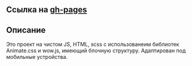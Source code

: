 ## Ссылка на [gh-pages](https://danilapochekutov.github.io/vino_costa2.0/)

## Описание

Это проект на чистом JS, HTML, scss c использованеим библиотек Animate.css и wow.js, имеющий блочную структуру. Адаптирован под мобильные устройства.
